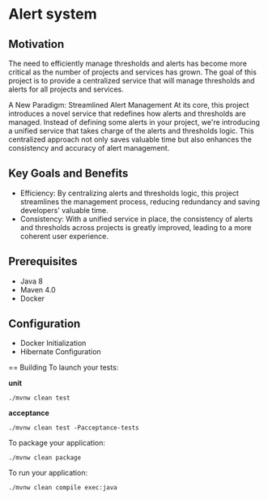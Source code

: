 # Alert system

## Motivation
The need to efficiently manage thresholds and alerts has become more critical as the number of projects and services has grown.
The goal of this project is to provide a centralized service that will manage thresholds and alerts for all projects and services.

A New Paradigm: Streamlined Alert Management
At its core, this project introduces a novel service that redefines how alerts and thresholds are managed.
Instead of defining some alerts in your project, we're introducing a unified service that takes charge of the alerts and thresholds logic.
This centralized approach not only saves valuable time but also enhances the consistency and accuracy of alert management.

## Key Goals and Benefits
- Efficiency: By centralizing alerts and thresholds logic, this project streamlines the management process, reducing redundancy and saving developers' valuable time.
- Consistency: With a unified service in place, the consistency of alerts and thresholds across projects is greatly improved, leading to a more coherent user experience.

## Prerequisites
- Java 8
- Maven 4.0
- Docker


## Configuration
- Docker Initialization
- Hibernate Configuration

== Building
To launch your tests:

__unit__
```
./mvnw clean test
```

__acceptance__
```
./mvnw clean test -Pacceptance-tests
```

To package your application:
```
./mvnw clean package
```

To run your application:
```
./mvnw clean compile exec:java
```




